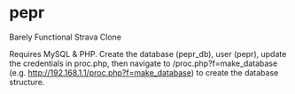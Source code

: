 # pepr
Barely Functional Strava Clone

Requires MySQL & PHP. Create the database (pepr_db), user (pepr), update the credentials in proc.php, then navigate to <baseurl>/proc.php?f=make_database (e.g. http://192.168.1.1/proc.php?f=make_database) to create the database structure.
